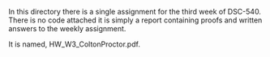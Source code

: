 In this directory there is a single assignment for the third week of DSC-540. There is no code attached it is simply a report 
containing proofs and written answers to the weekly assignment.

It is named, HW_W3_ColtonProctor.pdf.

